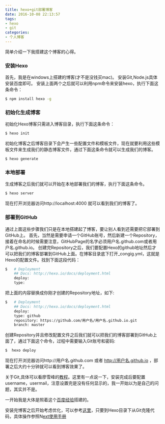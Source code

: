 ```yaml
---
title: hexo+git部署博客
date: 2016-10-08 22:13:57
tags:
- hexo
- git
categories:
- 个人博客
---
```


简单介绍一下我搭建这个博客的心得。

<!--more-->
### 安装Hexo

首先，我是在windows上搭建的博客(才不是没钱买mac)。
安装Git,Node.js具体安装百度即可。
安装上面两个之后就可以利用npm命令来安装hexo，执行下面这条命令：

``` bash
$ npm install hexo -g
```

### 初始化生成博客

初始化Hexo博客只需进入博客目录，执行下面这条命令：

``` bash
$ hexo init
```

初始化博客之后博客目录下会产生一些配置文件和模板文件，现在就要利用这些模板文件来生成我们的静态博客文件，通过下面这条命令就可以生成我们的博客。

``` bash
$ hexo generate
```

### 本地部署

生成博客之后我们就可以开始在本地部署我们的博客，执行下面这条命令。

``` bash
$ hexo server
```

现在打开浏览器访问http://localhost:4000 就可以看到我们的博客了。

### 部署到GitHub
通过上面这些步骤我们只是在本地搭建起了博客，要让别人看到还需要把它部署到GitHub上。
首先，当然是需要申请一个GitHub账号，然后新建一个Repository，接着在命名的时候需要注意，GitHubPage的名字必须用户名.github.com或者用户名.github.io。
创建完Repository之后，我们要配置Hexo的github地址然后才可以把我们的博客部署到GitHub上面。在博客目录底下打开_congig.yml，这就是Hexo的配置文件。找到下面这段代码：

``` bash
$   # Deployment
    ## Docs: http://hexo.io/docs/deployment.html
    deploy:
    type:
```

把上面的内容替换成你刚才创建的Repository地址，如下:

``` bash
$   # Deployment
    ## Docs: http://hexo.io/docs/deployment.html
    deploy:
    type: github
    repository: https://github.com/用户名/用户名.github.io.git
    branch: master
```

创建Repository并且修改配置文件之后我们就可以把我们的博客部署到GitHub上面了，通过下面这个命令，过程中需要输入Git账号和密码:

``` bash
$  hexo deploy
```

现在打开浏览器访问http://用户名.github.com 或者 http://用户名.github.io ，部署之后大约十分钟就可以看到博客效果了。

关于Git,具体可以看廖雪峰的[教程](http://www.liaoxuefeng.com/wiki/0013739516305929606dd18361248578c67b8067c8c017b000)。这里有一点说一下，安装完成后要配置username，usermail，注意设置完是没有任何显示的，我一开始以为是自己的问题，其实并不是。

一开始我是大体是照着这个[百度经验](http://jingyan.baidu.com/article/d8072ac47aca0fec95cefd2d.html)搭建的。

安装完博客之后开始考虑优化，可以参考[这里](https://www.zhihu.com/question/24422335)，只要到Hexo目录下从Git克隆代码，具体操作参照N[ext使用手册](http://theme-next.iissnan.com/)